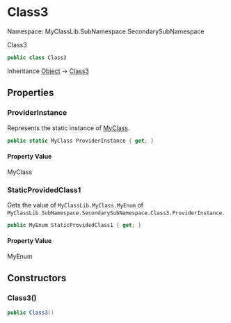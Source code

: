 # Class3

Namespace: MyClassLib.SubNamespace.SecondarySubNamespace

Class3

```csharp
public class Class3
```

Inheritance [Object](https://docs.microsoft.com/en-us/dotnet/api/system.object) → [Class3](../MyClassLib.SubNamespace.SecondarySubNamespace/Class3.md)

## Properties

### ProviderInstance

Represents the static instance of [MyClass](../MyClassLib/MyClass.md).

```csharp
public static MyClass ProviderInstance { get; }
```

#### Property Value

MyClass<br>

### StaticProvidedClass1

Gets the value of `MyClassLib.MyClass.MyEnum` of `MyClassLib.SubNamespace.SecondarySubNamespace.Class3.ProviderInstance`.

```csharp
public MyEnum StaticProvidedClass1 { get; }
```

#### Property Value

MyEnum<br>

## Constructors

### Class3()



```csharp
public Class3()
```
